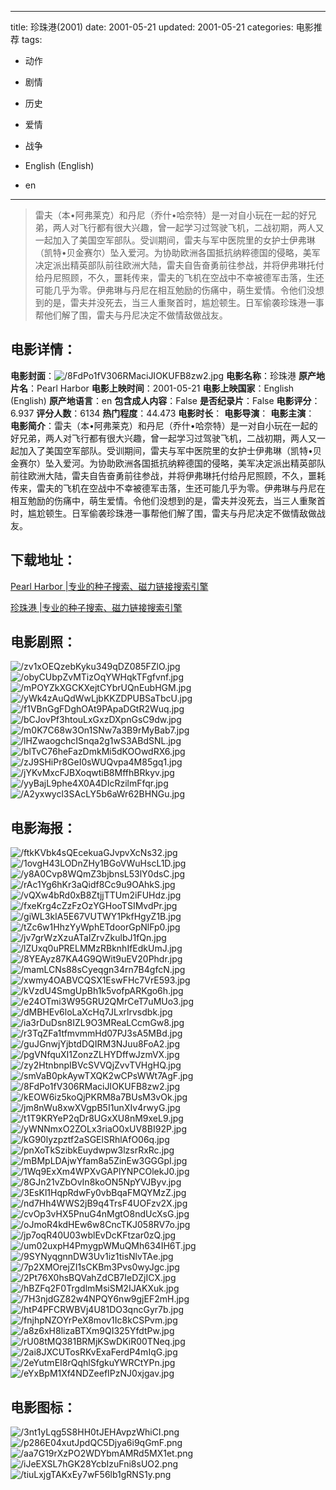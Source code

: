 
---
title: 珍珠港(2001)
date: 2001-05-21
updated: 2001-05-21
categories: 电影推荐
tags:
- 动作
- 剧情
- 历史
- 爱情
- 战争

- English (English)
- en
---


> 雷夫（本•阿弗莱克）和丹尼（乔什•哈奈特）是一对自小玩在一起的好兄弟，两人对飞行都有很大兴趣，曾一起学习过驾驶飞机，二战初期，两人又一起加入了美国空军部队。受训期间，雷夫与军中医院里的女护士伊弗琳（凯特•贝金赛尔）坠入爱河。为协助欧洲各国抵抗纳粹德国的侵略，美军决定派出精英部队前往欧洲大陆，雷夫自告奋勇前往参战，并将伊弗琳托付给丹尼照顾，不久，噩耗传来，雷夫的飞机在空战中不幸被德军击落，生还可能几乎为零。伊弗琳与丹尼在相互勉励的伤痛中，萌生爱情。令他们没想到的是，雷夫并没死去，当三人重聚首时，尴尬顿生。日军偷袭珍珠港一事帮他们解了围，雷夫与丹尼决定不做情敌做战友。

## **电影详情**：

**电影封面**：<img src="https://image.tmdb.org/t/p/w200/8FdPo1fV306RMaciJIOKUFB8zw2.jpg" alt="/8FdPo1fV306RMaciJIOKUFB8zw2.jpg" title="/8FdPo1fV306RMaciJIOKUFB8zw2.jpg">
**电影名称**：珍珠港
**原产地片名**：Pearl Harbor
**电影上映时间**：2001-05-21
**电影上映国家**：English (English)
**原产地语言**：en
**包含成人内容**：False
**是否纪录片**：False
**电影评分**：6.937
**评分人数**：6134
**热门程度**：44.473
**电影时长**：
**电影导演**：
**电影主演**：
**电影简介**：雷夫（本•阿弗莱克）和丹尼（乔什•哈奈特）是一对自小玩在一起的好兄弟，两人对飞行都有很大兴趣，曾一起学习过驾驶飞机，二战初期，两人又一起加入了美国空军部队。受训期间，雷夫与军中医院里的女护士伊弗琳（凯特•贝金赛尔）坠入爱河。为协助欧洲各国抵抗纳粹德国的侵略，美军决定派出精英部队前往欧洲大陆，雷夫自告奋勇前往参战，并将伊弗琳托付给丹尼照顾，不久，噩耗传来，雷夫的飞机在空战中不幸被德军击落，生还可能几乎为零。伊弗琳与丹尼在相互勉励的伤痛中，萌生爱情。令他们没想到的是，雷夫并没死去，当三人重聚首时，尴尬顿生。日军偷袭珍珠港一事帮他们解了围，雷夫与丹尼决定不做情敌做战友。

## **下载地址**：
[Pearl Harbor |专业的种子搜索、磁力链接搜索引擎](https://movie.amd794.com:2083/?search=Pearl%20Harbor&ordering=&mode=match_phrase&page_size=10&page=1)

[珍珠港 |专业的种子搜索、磁力链接搜索引擎](https://movie.amd794.com:2083/?search=%E7%8F%8D%E7%8F%A0%E6%B8%AF&ordering=&mode=match_phrase&page_size=10&page=1)
 

## **电影剧照**：
<img src="https://image.tmdb.org/t/p/original/zv1xOEQzebKyku349qDZ085FZlO.jpg" alt="/zv1xOEQzebKyku349qDZ085FZlO.jpg" title="/zv1xOEQzebKyku349qDZ085FZlO.jpg"><img src="https://image.tmdb.org/t/p/original/obyCUbpZvMTizOqYWHqkTFgfvnf.jpg" alt="/obyCUbpZvMTizOqYWHqkTFgfvnf.jpg" title="/obyCUbpZvMTizOqYWHqkTFgfvnf.jpg"><img src="https://image.tmdb.org/t/p/original/mPOYZkXGCKXejtCYbrUQnEubHGM.jpg" alt="/mPOYZkXGCKXejtCYbrUQnEubHGM.jpg" title="/mPOYZkXGCKXejtCYbrUQnEubHGM.jpg"><img src="https://image.tmdb.org/t/p/original/yWk4zAuQdWwLjbKKZDPUBSaTbcU.jpg" alt="/yWk4zAuQdWwLjbKKZDPUBSaTbcU.jpg" title="/yWk4zAuQdWwLjbKKZDPUBSaTbcU.jpg"><img src="https://image.tmdb.org/t/p/original/f1VBnGgFDghOAt9PApaDGtR2Wuq.jpg" alt="/f1VBnGgFDghOAt9PApaDGtR2Wuq.jpg" title="/f1VBnGgFDghOAt9PApaDGtR2Wuq.jpg"><img src="https://image.tmdb.org/t/p/original/bCJovPf3htouLxGxzDXpnGsC9dw.jpg" alt="/bCJovPf3htouLxGxzDXpnGsC9dw.jpg" title="/bCJovPf3htouLxGxzDXpnGsC9dw.jpg"><img src="https://image.tmdb.org/t/p/original/m0K7C68w3On1SNw7a3B9rMyBab7.jpg" alt="/m0K7C68w3On1SNw7a3B9rMyBab7.jpg" title="/m0K7C68w3On1SNw7a3B9rMyBab7.jpg"><img src="https://image.tmdb.org/t/p/original/lHZwaogchcISnqa2g1wS3ABdSNL.jpg" alt="/lHZwaogchcISnqa2g1wS3ABdSNL.jpg" title="/lHZwaogchcISnqa2g1wS3ABdSNL.jpg"><img src="https://image.tmdb.org/t/p/original/blTvC76heFazDmkMi5dKOOwdRX6.jpg" alt="/blTvC76heFazDmkMi5dKOOwdRX6.jpg" title="/blTvC76heFazDmkMi5dKOOwdRX6.jpg"><img src="https://image.tmdb.org/t/p/original/zJ9SHiPr8GeI0sWUQvpa4M85gq1.jpg" alt="/zJ9SHiPr8GeI0sWUQvpa4M85gq1.jpg" title="/zJ9SHiPr8GeI0sWUQvpa4M85gq1.jpg"><img src="https://image.tmdb.org/t/p/original/jYKvMxcFJBXoqwtiB8MffhBRkyv.jpg" alt="/jYKvMxcFJBXoqwtiB8MffhBRkyv.jpg" title="/jYKvMxcFJBXoqwtiB8MffhBRkyv.jpg"><img src="https://image.tmdb.org/t/p/original/yyBajL9phe4X0A4DIcRzilmFfqr.jpg" alt="/yyBajL9phe4X0A4DIcRzilmFfqr.jpg" title="/yyBajL9phe4X0A4DIcRzilmFfqr.jpg"><img src="https://image.tmdb.org/t/p/original/A2yxwycl3SAcLY5b6aWr62BHNGu.jpg" alt="/A2yxwycl3SAcLY5b6aWr62BHNGu.jpg" title="/A2yxwycl3SAcLY5b6aWr62BHNGu.jpg">

## **电影海报**：
<img src="https://image.tmdb.org/t/p/original/ftkKVbk4sQEcekuaGJvpvXcNs32.jpg" alt="/ftkKVbk4sQEcekuaGJvpvXcNs32.jpg" title="/ftkKVbk4sQEcekuaGJvpvXcNs32.jpg"><img src="https://image.tmdb.org/t/p/original/1ovgH43LODnZHy1BGoVWuHscL1D.jpg" alt="/1ovgH43LODnZHy1BGoVWuHscL1D.jpg" title="/1ovgH43LODnZHy1BGoVWuHscL1D.jpg"><img src="https://image.tmdb.org/t/p/original/y8A0Cvp8WQmZ3bjbnsL53lY0dsC.jpg" alt="/y8A0Cvp8WQmZ3bjbnsL53lY0dsC.jpg" title="/y8A0Cvp8WQmZ3bjbnsL53lY0dsC.jpg"><img src="https://image.tmdb.org/t/p/original/rAc1Yg6hKr3aQidf8Cc9u9OAhkS.jpg" alt="/rAc1Yg6hKr3aQidf8Cc9u9OAhkS.jpg" title="/rAc1Yg6hKr3aQidf8Cc9u9OAhkS.jpg"><img src="https://image.tmdb.org/t/p/original/vQXw4bRd0xB8ZtjjTTUm2iFUHdz.jpg" alt="/vQXw4bRd0xB8ZtjjTTUm2iFUHdz.jpg" title="/vQXw4bRd0xB8ZtjjTTUm2iFUHdz.jpg"><img src="https://image.tmdb.org/t/p/original/fxeKrg4cZzFzOzYGHooTSIMvdPr.jpg" alt="/fxeKrg4cZzFzOzYGHooTSIMvdPr.jpg" title="/fxeKrg4cZzFzOzYGHooTSIMvdPr.jpg"><img src="https://image.tmdb.org/t/p/original/giWL3kIA5E67VUTWY1PkfHgyZ1B.jpg" alt="/giWL3kIA5E67VUTWY1PkfHgyZ1B.jpg" title="/giWL3kIA5E67VUTWY1PkfHgyZ1B.jpg"><img src="https://image.tmdb.org/t/p/original/tZc6w1HhzYyWphETdoorGpNlFp0.jpg" alt="/tZc6w1HhzYyWphETdoorGpNlFp0.jpg" title="/tZc6w1HhzYyWphETdoorGpNlFp0.jpg"><img src="https://image.tmdb.org/t/p/original/jv7grWzXzuATaIZrvZkulbJ1fQn.jpg" alt="/jv7grWzXzuATaIZrvZkulbJ1fQn.jpg" title="/jv7grWzXzuATaIZrvZkulbJ1fQn.jpg"><img src="https://image.tmdb.org/t/p/original/lZUxq0uPRELMMzRBknhIfEdkUmJ.jpg" alt="/lZUxq0uPRELMMzRBknhIfEdkUmJ.jpg" title="/lZUxq0uPRELMMzRBknhIfEdkUmJ.jpg"><img src="https://image.tmdb.org/t/p/original/8YEAyz87KA4G9QWit9uEV20Phdr.jpg" alt="/8YEAyz87KA4G9QWit9uEV20Phdr.jpg" title="/8YEAyz87KA4G9QWit9uEV20Phdr.jpg"><img src="https://image.tmdb.org/t/p/original/mamLCNs88sCyeqgn34rn7B4gfcN.jpg" alt="/mamLCNs88sCyeqgn34rn7B4gfcN.jpg" title="/mamLCNs88sCyeqgn34rn7B4gfcN.jpg"><img src="https://image.tmdb.org/t/p/original/xwmy4OABVCQSX1EswFHc7VrE593.jpg" alt="/xwmy4OABVCQSX1EswFHc7VrE593.jpg" title="/xwmy4OABVCQSX1EswFHc7VrE593.jpg"><img src="https://image.tmdb.org/t/p/original/kVzdU4SmgUpBh1k5vofpARKgo6h.jpg" alt="/kVzdU4SmgUpBh1k5vofpARKgo6h.jpg" title="/kVzdU4SmgUpBh1k5vofpARKgo6h.jpg"><img src="https://image.tmdb.org/t/p/original/e24OTmi3W95GRU2QMrCeT7uMUo3.jpg" alt="/e24OTmi3W95GRU2QMrCeT7uMUo3.jpg" title="/e24OTmi3W95GRU2QMrCeT7uMUo3.jpg"><img src="https://image.tmdb.org/t/p/original/dMBHEv6loLaXcHq7JLxrlrvsdbk.jpg" alt="/dMBHEv6loLaXcHq7JLxrlrvsdbk.jpg" title="/dMBHEv6loLaXcHq7JLxrlrvsdbk.jpg"><img src="https://image.tmdb.org/t/p/original/ia3rDuDsn8IZL9O3MReaLCcmGw8.jpg" alt="/ia3rDuDsn8IZL9O3MReaLCcmGw8.jpg" title="/ia3rDuDsn8IZL9O3MReaLCcmGw8.jpg"><img src="https://image.tmdb.org/t/p/original/r3TqZFa1tfmvmmHd07PJ3sA5MBd.jpg" alt="/r3TqZFa1tfmvmmHd07PJ3sA5MBd.jpg" title="/r3TqZFa1tfmvmmHd07PJ3sA5MBd.jpg"><img src="https://image.tmdb.org/t/p/original/guJGnwjYjbtdDQIRM3NJuu8FoA2.jpg" alt="/guJGnwjYjbtdDQIRM3NJuu8FoA2.jpg" title="/guJGnwjYjbtdDQIRM3NJuu8FoA2.jpg"><img src="https://image.tmdb.org/t/p/original/pgVNfquXI1ZonzZLHYDffwJzmVX.jpg" alt="/pgVNfquXI1ZonzZLHYDffwJzmVX.jpg" title="/pgVNfquXI1ZonzZLHYDffwJzmVX.jpg"><img src="https://image.tmdb.org/t/p/original/zy2HtnbnpIBVcSVVQjZvvTVHgHQ.jpg" alt="/zy2HtnbnpIBVcSVVQjZvvTVHgHQ.jpg" title="/zy2HtnbnpIBVcSVVQjZvvTVHgHQ.jpg"><img src="https://image.tmdb.org/t/p/original/smVaB0pkAywTXQK2wCPsWWt7AgF.jpg" alt="/smVaB0pkAywTXQK2wCPsWWt7AgF.jpg" title="/smVaB0pkAywTXQK2wCPsWWt7AgF.jpg"><img src="https://image.tmdb.org/t/p/original/8FdPo1fV306RMaciJIOKUFB8zw2.jpg" alt="/8FdPo1fV306RMaciJIOKUFB8zw2.jpg" title="/8FdPo1fV306RMaciJIOKUFB8zw2.jpg"><img src="https://image.tmdb.org/t/p/original/kEOW6iz5koQjPKRM8a7BUsM3vOk.jpg" alt="/kEOW6iz5koQjPKRM8a7BUsM3vOk.jpg" title="/kEOW6iz5koQjPKRM8a7BUsM3vOk.jpg"><img src="https://image.tmdb.org/t/p/original/jm8nWu8xwXVgpB5I1unXIv4rwyG.jpg" alt="/jm8nWu8xwXVgpB5I1unXIv4rwyG.jpg" title="/jm8nWu8xwXVgpB5I1unXIv4rwyG.jpg"><img src="https://image.tmdb.org/t/p/original/t1T9KRYeP2qDr8UGxXU8nM9xeL9.jpg" alt="/t1T9KRYeP2qDr8UGxXU8nM9xeL9.jpg" title="/t1T9KRYeP2qDr8UGxXU8nM9xeL9.jpg"><img src="https://image.tmdb.org/t/p/original/yWNNmxO2ZOLx3riaO0xUV8BI92P.jpg" alt="/yWNNmxO2ZOLx3riaO0xUV8BI92P.jpg" title="/yWNNmxO2ZOLx3riaO0xUV8BI92P.jpg"><img src="https://image.tmdb.org/t/p/original/kG90lyzpztf2aSGElSRhlAfO06q.jpg" alt="/kG90lyzpztf2aSGElSRhlAfO06q.jpg" title="/kG90lyzpztf2aSGElSRhlAfO06q.jpg"><img src="https://image.tmdb.org/t/p/original/pnXoTkSzibkEuydwpw3lzsrRxRc.jpg" alt="/pnXoTkSzibkEuydwpw3lzsrRxRc.jpg" title="/pnXoTkSzibkEuydwpw3lzsrRxRc.jpg"><img src="https://image.tmdb.org/t/p/original/mBMpLDAjwYfam8a5ZinEw3GGGpI.jpg" alt="/mBMpLDAjwYfam8a5ZinEw3GGGpI.jpg" title="/mBMpLDAjwYfam8a5ZinEw3GGGpI.jpg"><img src="https://image.tmdb.org/t/p/original/1Wq9ExXm4WPXvGAPlYNPCOlekJ0.jpg" alt="/1Wq9ExXm4WPXvGAPlYNPCOlekJ0.jpg" title="/1Wq9ExXm4WPXvGAPlYNPCOlekJ0.jpg"><img src="https://image.tmdb.org/t/p/original/8GJn21vZbOvIn8koON5NpYVJByv.jpg" alt="/8GJn21vZbOvIn8koON5NpYVJByv.jpg" title="/8GJn21vZbOvIn8koON5NpYVJByv.jpg"><img src="https://image.tmdb.org/t/p/original/3EsKl1HqpRdwFy0vbBqaFMQYMzZ.jpg" alt="/3EsKl1HqpRdwFy0vbBqaFMQYMzZ.jpg" title="/3EsKl1HqpRdwFy0vbBqaFMQYMzZ.jpg"><img src="https://image.tmdb.org/t/p/original/nd7Hh4WWS2jB9q4TrsF4UOFzv2X.jpg" alt="/nd7Hh4WWS2jB9q4TrsF4UOFzv2X.jpg" title="/nd7Hh4WWS2jB9q4TrsF4UOFzv2X.jpg"><img src="https://image.tmdb.org/t/p/original/cvOp3vHX5PnuG4nMgtO8ndUcXsG.jpg" alt="/cvOp3vHX5PnuG4nMgtO8ndUcXsG.jpg" title="/cvOp3vHX5PnuG4nMgtO8ndUcXsG.jpg"><img src="https://image.tmdb.org/t/p/original/oJmoR4kdHEw6w8CncTKJ058RV7o.jpg" alt="/oJmoR4kdHEw6w8CncTKJ058RV7o.jpg" title="/oJmoR4kdHEw6w8CncTKJ058RV7o.jpg"><img src="https://image.tmdb.org/t/p/original/jp7oqR40U03wblEvDcKFtzar0zQ.jpg" alt="/jp7oqR40U03wblEvDcKFtzar0zQ.jpg" title="/jp7oqR40U03wblEvDcKFtzar0zQ.jpg"><img src="https://image.tmdb.org/t/p/original/um02uxpH4PmygpWMuQMh634IH6T.jpg" alt="/um02uxpH4PmygpWMuQMh634IH6T.jpg" title="/um02uxpH4PmygpWMuQMh634IH6T.jpg"><img src="https://image.tmdb.org/t/p/original/9SYNyqgnnDW3Uv1iz1tisNlvTAe.jpg" alt="/9SYNyqgnnDW3Uv1iz1tisNlvTAe.jpg" title="/9SYNyqgnnDW3Uv1iz1tisNlvTAe.jpg"><img src="https://image.tmdb.org/t/p/original/7p2XMOrejZI1sCKBm3Pvs0wyJgc.jpg" alt="/7p2XMOrejZI1sCKBm3Pvs0wyJgc.jpg" title="/7p2XMOrejZI1sCKBm3Pvs0wyJgc.jpg"><img src="https://image.tmdb.org/t/p/original/2Pt76X0hsBQVahZdCB7IeDZjICX.jpg" alt="/2Pt76X0hsBQVahZdCB7IeDZjICX.jpg" title="/2Pt76X0hsBQVahZdCB7IeDZjICX.jpg"><img src="https://image.tmdb.org/t/p/original/hBZFq2F0TrgdlmMsiSM2IJAKXuk.jpg" alt="/hBZFq2F0TrgdlmMsiSM2IJAKXuk.jpg" title="/hBZFq2F0TrgdlmMsiSM2IJAKXuk.jpg"><img src="https://image.tmdb.org/t/p/original/7H3njdGZ82w4NPQY6nw9gjEF2mH.jpg" alt="/7H3njdGZ82w4NPQY6nw9gjEF2mH.jpg" title="/7H3njdGZ82w4NPQY6nw9gjEF2mH.jpg"><img src="https://image.tmdb.org/t/p/original/htP4PFCRWBVj4U81DO3qncGyr7b.jpg" alt="/htP4PFCRWBVj4U81DO3qncGyr7b.jpg" title="/htP4PFCRWBVj4U81DO3qncGyr7b.jpg"><img src="https://image.tmdb.org/t/p/original/fnjhpNZOYrPeX8mov1Ic8kCSPvm.jpg" alt="/fnjhpNZOYrPeX8mov1Ic8kCSPvm.jpg" title="/fnjhpNZOYrPeX8mov1Ic8kCSPvm.jpg"><img src="https://image.tmdb.org/t/p/original/a8z6xH8lizaBTXm9QI325YfdtPw.jpg" alt="/a8z6xH8lizaBTXm9QI325YfdtPw.jpg" title="/a8z6xH8lizaBTXm9QI325YfdtPw.jpg"><img src="https://image.tmdb.org/t/p/original/rU08tMQ381BRMjKSwDKiR00TNeq.jpg" alt="/rU08tMQ381BRMjKSwDKiR00TNeq.jpg" title="/rU08tMQ381BRMjKSwDKiR00TNeq.jpg"><img src="https://image.tmdb.org/t/p/original/2ai8JXCUTosRKvExaFerdP4mIqG.jpg" alt="/2ai8JXCUTosRKvExaFerdP4mIqG.jpg" title="/2ai8JXCUTosRKvExaFerdP4mIqG.jpg"><img src="https://image.tmdb.org/t/p/original/2eYutmEI8rQqhlSfgkuYWRCtYPn.jpg" alt="/2eYutmEI8rQqhlSfgkuYWRCtYPn.jpg" title="/2eYutmEI8rQqhlSfgkuYWRCtYPn.jpg"><img src="https://image.tmdb.org/t/p/original/eYxBpM1Xf4NDZeefIPzNJ0xjgav.jpg" alt="/eYxBpM1Xf4NDZeefIPzNJ0xjgav.jpg" title="/eYxBpM1Xf4NDZeefIPzNJ0xjgav.jpg">

## **电影图标**：
<img src="https://image.tmdb.org/t/p/original/3nt1yLqg5S8HH0tJEHAvpzWhiCI.png" alt="/3nt1yLqg5S8HH0tJEHAvpzWhiCI.png" title="/3nt1yLqg5S8HH0tJEHAvpzWhiCI.png"><img src="https://image.tmdb.org/t/p/original/p286E04xutJpdQC5Djya6i9qGmF.png" alt="/p286E04xutJpdQC5Djya6i9qGmF.png" title="/p286E04xutJpdQC5Djya6i9qGmF.png"><img src="https://image.tmdb.org/t/p/original/aa7G19rXzPO2WDYbmAMRd5MX1et.png" alt="/aa7G19rXzPO2WDYbmAMRd5MX1et.png" title="/aa7G19rXzPO2WDYbmAMRd5MX1et.png"><img src="https://image.tmdb.org/t/p/original/iJeEXSL7hGK28YcbIzuFni8sUO2.png" alt="/iJeEXSL7hGK28YcbIzuFni8sUO2.png" title="/iJeEXSL7hGK28YcbIzuFni8sUO2.png"><img src="https://image.tmdb.org/t/p/original/tiuLxjgTAKxEy7wF56lb1gRNS1y.png" alt="/tiuLxjgTAKxEy7wF56lb1gRNS1y.png" title="/tiuLxjgTAKxEy7wF56lb1gRNS1y.png">
